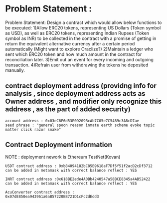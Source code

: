 
# Problem Statement :
Problem Statement: Design a contract which would allow below functions to be executed:
1)Allow ERC20 tokens, representing US Dollars (Token symbol as USD), as well as ERC20 tokens, representing Indian Rupees (Token symbol as INR) to be collected in the contract with a promise of getting in return the equivalent alternative currency after a certain period automatically (Might want to explore Oraclize?)
2)Maintain a ledger who sent which ERC20 token and how much amount in the contract for reconciliation later.
3)Emit out an event for every incoming and outgoing transaction.
4)Refrain user from withdrawing the tokens he deposited manually.

## contract deployment address  (providng info for analysis , since deployment address acts as Owner address , and modifier only recognize this address , as the part of added security)
```
account address : 0x03eC6F6d53E09209BcAb7C05e7C5489c3A8cD7ae
seed phrase : "general spoon reason inmate earth scheme evoke topic matter click razor snake"
```
## Contract Deployment information 
NOTE : deployment nework is Ethereum TestNet(Kovan)

```
USDT contract address : 0xb84094182bC85B9618aF7Df5f51f2acD2cDf3712
can be added in metamask with correct balance reflect : YES
```

```
INRT contract address :0x618BE2ede4A0Bb4240547a58BCE8345a4AB52422
can be added in metamask with correct balance reflect : YES
```

```
AcuConverter contract address : 0x07dE850ea943961a6aB57220B8721D1cFc2dEdd3
 
```
